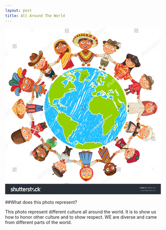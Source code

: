 ```yaml
---
layout: post
title: All Around The World 
---
```

![Culture photo](/images/culture.jpg)

##What does this photo represent?

This photo represent different culture all around the world. It is to show us how to honor other culture and to show respect. WE are diverse and came from different parts of the world. 
